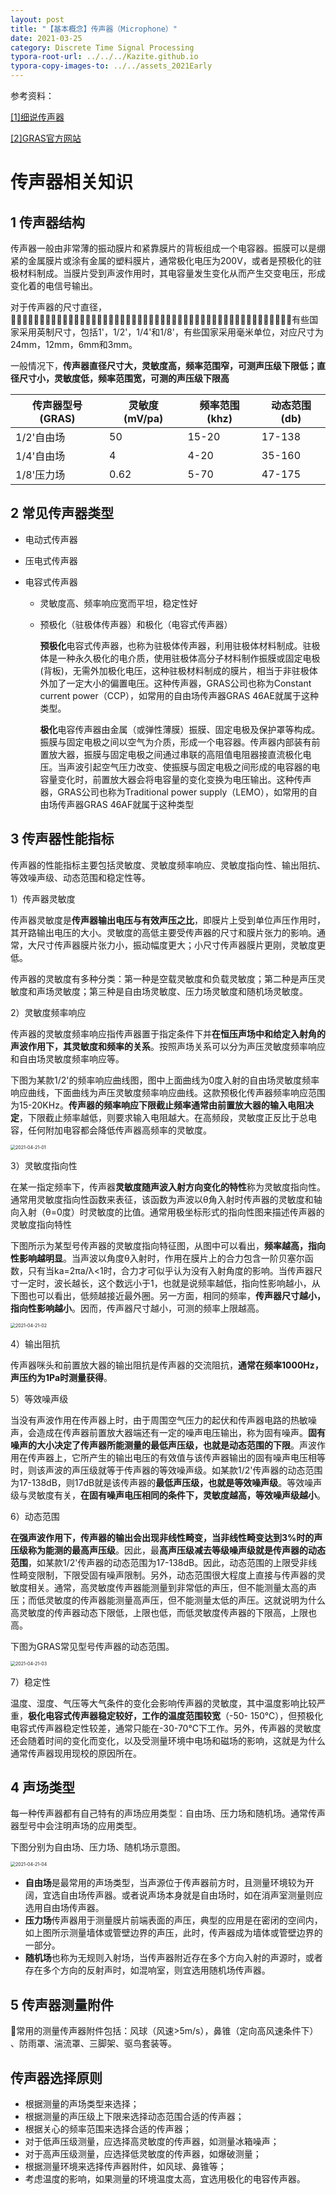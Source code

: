 ```yaml
---
layout: post
title: "【基本概念】传声器（Microphone）"
date: 2021-03-25
category: Discrete Time Signal Processing
typora-root-url: ../../../Kazite.github.io
typora-copy-images-to: ../../assets_2021Early
---
```


参考资料：

[[1]细说传声器](http://www.360doc.com/content/17/0508/11/31208554_652057806.shtml)

[[2]GRAS官方网站](https://www.grasacoustics.com)

# 传声器相关知识

## 1 传声器结构

传声器一般由非常薄的振动膜片和紧靠膜片的背板组成一个电容器。振膜可以是绷紧的金属膜片或涂有金属的塑料膜片，通常极化电压为200V，或者是预极化的驻极材料制成。当膜片受到声波作用时，其电容量发生变化从而产生交变电压，形成变化着的电信号输出。

对于传声器的尺寸直径，􏴠􏲌􏳿􏳤􏴎􏰐􏲲􏰶􏸓􏰵􏶭􏵷􏰔􏳘􏸧􏷠􏷡􏱌􏹒􏲲􏳰􏾛􏿶􏲲􏾛􏽡􏻹􏿶􏲲􏾛􏽡􏼬􏿶􏱈􏾛􏽡􏽙􏿶􏲲􏻞􏰶􏸓􏰵􏶭􏵷􏰔􏰧􏷔􏰄有些国家采用英制尺寸，包括1'，1/2'，1/4'和1/8'，有些国家采用毫米单位，对应尺寸为24mm，12mm，6mm和3mm。

一般情况下，**传声器直径尺寸大，灵敏度高，频率范围窄，可测声压级下限低；直径尺寸小，灵敏度低，频率范围宽，可测的声压级下限高**

| 传声器型号(GRAS) | 灵敏度(mV/pa) | 频率范围(khz) | 动态范围(db) |
| ---------------- | ------------- | ------------- | ------------ |
| 1/2'自由场       | 50            | 15-20         | 17-138       |
| 1/4'自由场       | 4             | 4-20          | 35-160       |
| 1/8'压力场       | 0.62          | 5-70          | 47-175       |

## 2 常见传声器类型

* 电动式传声器

* 压电式传声器

* 电容式传声器

  * 灵敏度高、频率响应宽而平坦，稳定性好

  * 预极化（驻极体传声器）和极化（电容式传声器）

    **预极化**电容式传声器，也称为驻极体传声器，利用驻极体材料制成。驻极体是一种永久极化的电介质，使用驻极体高分子材料制作振膜或固定电极(背板)，无需外加极化电压，这种驻极材料制成的膜片，相当于非驻极体外加了一定大小的偏置电压。这种传声器，GRAS公司也称为Constant current power（CCP），如常用的自由场传声器GRAS 46AE就属于这种类型。

    **极化**电容传声器由金属（或弹性薄膜）振膜、固定电极及保护罩等构成。振膜与固定电极之间以空气为介质，形成一个电容器。传声器内部装有前置放大器，振膜与固定电极之间通过串联的高阻值电阻器接直流极化电压。当声波引起空气压力改变、使振膜与固定电极之间形成的电容器的电容量变化时，前置放大器会将电容量的变化变换为电压输出。这种传声器，GRAS公司也称为Traditional power supply（LEMO），如常用的自由场传声器GRAS 46AF就属于这种类型

## 3 传声器性能指标

传声器的性能指标主要包括灵敏度、灵敏度频率响应、灵敏度指向性、输出阻抗、等效噪声级、动态范围和稳定性等。

1）传声器灵敏度

传声器灵敏度是**传声器输出电压与有效声压之比**，即膜片上受到单位声压作用时，其开路输出电压的大小。灵敏度的高低主要受传声器的尺寸和膜片张力的影响。通常，大尺寸传声器膜片张力小，振动幅度更大；小尺寸传声器膜片更刚，灵敏度更低。

传声器的灵敏度有多种分类：第一种是空载灵敏度和负载灵敏度；第二种是声压灵敏度和声场灵敏度；第三种是自由场灵敏度、压力场灵敏度和随机场灵敏度。

2）灵敏度频率响应

传声器的灵敏度频率响应指传声器置于指定条件下并**在恒压声场中和给定入射角的声波作用下，其灵敏度和频率的关系**。按照声场关系可以分为声压灵敏度频率响应和自由场灵敏度频率响应等。

下图为某款1/2'的频率响应曲线图，图中上面曲线为0度入射的自由场灵敏度频率响应曲线，下面曲线为声压灵敏度频率响应曲线。这款预极化传声器频率响应范围为15-20KHz。**传声器的频率响应下限截止频率通常由前置放大器的输入电阻决定**，下限截止频率越低，则要求输入电阻越大。在高频段，灵敏度正反比于总电容，任何附加电容都会降低传声器高频率的灵敏度。

<img src="/assets_2021Early/2021-04-21-01.png" alt="2021-04-21-01" style="zoom:50%;" />

3）灵敏度指向性

在某一指定频率下，传声器**灵敏度随声波入射方向变化的特性**称为灵敏度指向性。通常用灵敏度指向性函数来表征，该函数为声波以θ角入射时传声器的灵敏度和轴向入射（θ=0度）时灵敏度的比值。通常用极坐标形式的指向性图来描述传声器的灵敏度指向特性

下图所示为某型号传声器的灵敏度指向特征图，从图中可以看出，**频率越高，指向性影响越明显**。当声波以角度θ入射时，作用在膜片上的合力包含一阶贝塞尔函数，只有当ka=2πa/λ<1时，合力才可似乎认为没有入射角度的影响。当传声器尺寸一定时，波长越长，这个数远小于1，也就是说频率越低，指向性影响越小，从下图也可以看出，低频越接近最外圈。另一方面，相同的频率，**传声器尺寸越小，指向性影响越小**。因而，传声器尺寸越小，可测的频率上限越高。

<img src="/assets_2021Early/2021-04-21-02.png" alt="2021-04-21-02" style="zoom:50%;" />

4）输出阻抗

传声器咪头和前置放大器的输出阻抗是传声器的交流阻抗，**通常在频率1000Hz，声压约为1Pa时测量获得**。

5）等效噪声级

当没有声波作用在传声器上时，由于周围空气压力的起伏和传声器电路的热敏噪声，会造成在传声器前置放大器端还有一定的噪声电压输出，称为固有噪声。**固有噪声的大小决定了传声器所能测量的最低声压级，也就是动态范围的下限**。声波作用在传声器上，它所产生的输出电压的有效值与该传声器输出的固有噪声电压相等时，则该声波的声压级就等于传声器的等效噪声级。如某款1/2'传声器的动态范围为17-138dB，则17dB就是该传声器的**最低声压级，也就是等效噪声级**。等效噪声级与灵敏度有关，**在固有噪声电压相同的条件下，灵敏度越高，等效噪声级越小**。

6）动态范围

**在强声波作用下，传声器的输出会出现非线性畸变，当非线性畸变达到3%时的声压级称为能测的最高声压级**。因此，最**高声压级减去等级噪声级就是传声器的动态范围**，如某款1/2'传声器的动态范围为17-138dB。因此，动态范围的上限受非线性畸变限制，下限受固有噪声限制。另外，动态范围很大程度上直接与传声器的灵敏度相关。通常，高灵敏度传声器能测量到非常低的声压，但不能测量太高的声压；而低灵敏度的传声器能测量高声压，但不能测量太低的声压。这就说明为什么高灵敏度的传声器动态下限低，上限也低，而低灵敏度传声器的下限高，上限也高。

下图为GRAS常见型号传声器的动态范围。

<img src="/assets_2021Early/2021-04-21-03.png" alt="2021-04-21-03" style="zoom:50%;" />

7）稳定性

温度、湿度、气压等大气条件的变化会影响传声器的灵敏度，其中温度影响比较严重，**极化电容式传声器稳定较好，工作的温度范围较宽**（-50- 150℃），但预极化电容式传声器稳定性较差，通常只能在-30-70℃下工作。另外，传声器的灵敏度还会随着时间的变化而变化，以及受测量环境中电场和磁场的影响，这就是为什么通常传声器现用现校的原因所在。

## 4 声场类型

每一种传声器都有自己特有的声场应用类型：自由场、压力场和随机场。通常传声器型号中会注明声场的应用类型。

下图分别为自由场、压力场、随机场示意图。

<img src="/assets_2021Early/2021-04-21-04.png" alt="2021-04-21-04" style="zoom:50%;" />

* **自由场**是最常用的声场类型，当声源位于传声器前方时，且测量环境较为开阔，宜选自由场传声器。或者说声场本身就是自由场时，如在消声室测量则应选用自由场传声器。
* **压力场**传声器用于测量膜片前端表面的声压，典型的应用是在密闭的空间内，如上图所示测量墙体或管壁边界的声压，此时，传声器成为墙体或管壁边界的一部分。
* **随机场**也称为无规则入射场，当传声器附近存在多个方向入射的声源时，或者存在多个方向的反射声时，如混响室，则宜选用随机场传声器。

## 5 传声器测量附件

常用的测量传声器附件包括：风球（风速>5m/s），鼻锥（定向高风速条件下） 、防雨罩、湍流罩、三脚架、驱鸟套装等。

## 传声器选择原则

* 根据测量的声场类型来选择；
* 根据测量的声压级上下限来选择动态范围合适的传声器；
* 根据关心的频率范围来选择合适的传声器；
* 对于低声压级测量，应选择高灵敏度的传声器，如测量冰箱噪声；
* 对于高声压级测量，应选择低灵敏度的传声器，如爆破测量；
* 根据测量环境来选择传声器附件，如风球、鼻锥等；
* 考虑温度的影响，如果测量的环境温度太高，宜选用极化的电容传声器。